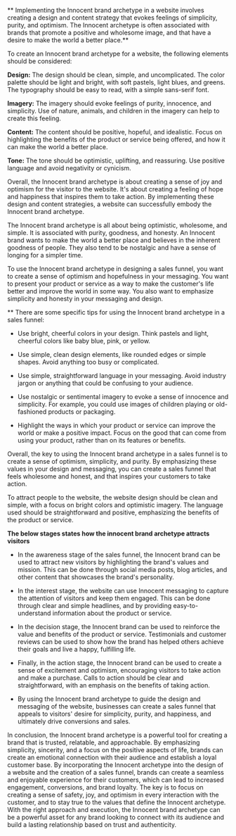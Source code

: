 ** Implementing the Innocent brand archetype in a website involves creating a design and content strategy that evokes feelings of simplicity, purity, and optimism. The Innocent archetype is often associated with brands that promote a positive and wholesome image, and that have a desire to make the world a better place.**

To create an Innocent brand archetype for a website, the following elements should be considered:

**Design:** The design should be clean, simple, and uncomplicated. The color palette should be light and bright, with soft pastels, light blues, and greens. The typography should be easy to read, with a simple sans-serif font.

**Imagery:** The imagery should evoke feelings of purity, innocence, and simplicity. Use of nature, animals, and children in the imagery can help to create this feeling.

**Content:** The content should be positive, hopeful, and idealistic. Focus on highlighting the benefits of the product or service being offered, and how it can make the world a better place.

**Tone:** The tone should be optimistic, uplifting, and reassuring. Use positive language and avoid negativity or cynicism.

Overall, the Innocent brand archetype is about creating a sense of joy and optimism for the visitor to the website. It's about creating a feeling of hope and happiness that inspires them to take action. By implementing these design and content strategies, a website can successfully embody the Innocent brand archetype.

The Innocent brand archetype is all about being optimistic, wholesome, and simple. It is associated with purity, goodness, and honesty. An Innocent brand wants to make the world a better place and believes in the inherent goodness of people. They also tend to be nostalgic and have a sense of longing for a simpler time.

To use the Innocent brand archetype in designing a sales funnel, you want to create a sense of optimism and hopefulness in your messaging. You want to present your product or service as a way to make the customer's life better and improve the world in some way. You also want to emphasize simplicity and honesty in your messaging and design.

** There are some specific tips for using the Innocent brand archetype in a sales funnel:

* Use bright, cheerful colors in your design. Think pastels and light, cheerful colors like baby blue, pink, or yellow.

* Use simple, clean design elements, like rounded edges or simple shapes. Avoid anything too busy or complicated.

* Use simple, straightforward language in your messaging. Avoid industry jargon or anything that could be confusing to your audience.

* Use nostalgic or sentimental imagery to evoke a sense of innocence and simplicity. For example, you could use images of children playing or old-fashioned products or packaging.

* Highlight the ways in which your product or service can improve the world or make a positive impact. Focus on the good that can come from using your product, rather than on its features or benefits.

Overall, the key to using the Innocent brand archetype in a sales funnel is to create a sense of optimism, simplicity, and purity. By emphasizing these values in your design and messaging, you can create a sales funnel that feels wholesome and honest, and that inspires your customers to take action.

To attract people to the website, the website design should be clean and simple, with a focus on bright colors and optimistic imagery. The language used should be straightforward and positive, emphasizing the benefits of the product or service.

**The below stages states how the innocent brand archetype attracts visitors**

* In the awareness stage of the sales funnel, the Innocent brand can be used to attract new visitors by highlighting the brand's values and mission. This can be done through social media posts, blog articles, and other content that showcases the brand's personality.

* In the interest stage, the website can use Innocent messaging to capture the attention of visitors and keep them engaged. This can be done through clear and simple headlines, and by providing easy-to-understand information about the product or service.

* In the decision stage, the Innocent brand can be used to reinforce the value and benefits of the product or service. Testimonials and customer reviews can be used to show how the brand has helped others achieve their goals and live a happy, fulfilling life.

* Finally, in the action stage, the Innocent brand can be used to create a sense of excitement and optimism, encouraging visitors to take action and make a purchase. Calls to action should be clear and straightforward, with an emphasis on the benefits of taking action.

* By using the Innocent brand archetype to guide the design and messaging of the website, businesses can create a sales funnel that appeals to visitors' desire for simplicity, purity, and happiness, and ultimately drive conversions and sales.


In conclusion, the Innocent brand archetype is a powerful tool for creating a brand that is trusted, relatable, and approachable. By emphasizing simplicity, sincerity, and a focus on the positive aspects of life, brands can create an emotional connection with their audience and establish a loyal customer base. By incorporating the Innocent archetype into the design of a website and the creation of a sales funnel, brands can create a seamless and enjoyable experience for their customers, which can lead to increased engagement, conversions, and brand loyalty. The key is to focus on creating a sense of safety, joy, and optimism in every interaction with the customer, and to stay true to the values that define the Innocent archetype. With the right approach and execution, the Innocent brand archetype can be a powerful asset for any brand looking to connect with its audience and build a lasting relationship based on trust and authenticity.




